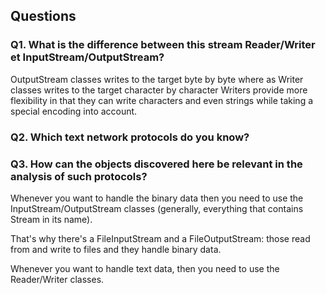 ## Questions

### Q1. What is the difference between this stream Reader/Writer et InputStream/OutputStream?

OutputStream classes writes to the target byte by byte where as Writer classes writes to the target character by character
Writers provide more flexibility in that they can write characters and even strings while taking a special encoding into account. 

### Q2. Which text network protocols do you know?



### Q3. How can the objects discovered here be relevant in the analysis of such protocols?

Whenever you want to handle the binary data then you need to use the InputStream/OutputStream classes (generally, everything that contains Stream in its name).

That's why there's a FileInputStream and a FileOutputStream: those read from and write to files and they handle binary data.

Whenever you want to handle text data, then you need to use the Reader/Writer classes.